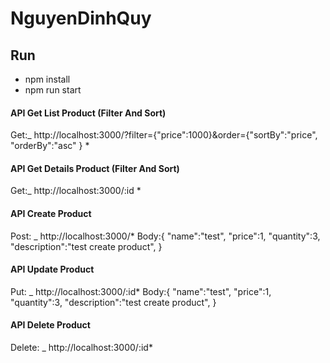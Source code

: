 # NguyenDinhQuy

## Run

- npm install
- npm run start

#### API Get List Product (Filter And Sort)

Get:\_ http://localhost:3000/?filter={"price":1000}&order={"sortBy":"price", "orderBy":"asc" } \*

#### API Get Details Product (Filter And Sort)

Get:\_ http://localhost:3000/:id \*

#### API Create Product

Post: \_ http://localhost:3000/\* Body:{
"name":"test",
"price":1,
"quantity":3,
"description":"test create product",
}

#### API Update Product

Put: \_ http://localhost:3000/:id\* Body:{
"name":"test",
"price":1,
"quantity":3,
"description":"test create product",
}

#### API Delete Product

Delete: \_ http://localhost:3000/:id\*
